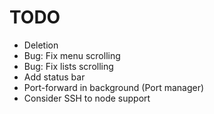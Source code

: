 # TODO

* Deletion
* Bug: Fix menu scrolling
* Bug: Fix lists scrolling
* Add status bar
* Port-forward in background (Port manager)
* Consider SSH to node support
